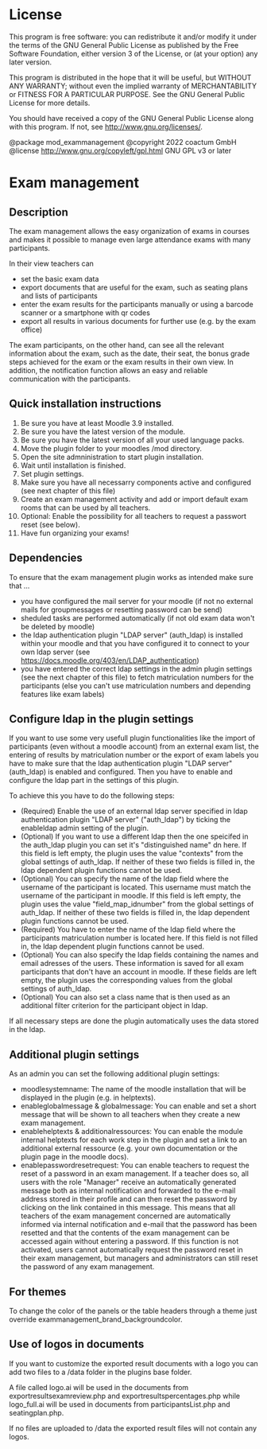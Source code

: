 # License #

This program is free software: you can redistribute it and/or modify it under
the terms of the GNU General Public License as published by the Free Software
Foundation, either version 3 of the License, or (at your option) any later
version.

This program is distributed in the hope that it will be useful, but WITHOUT ANY
WARRANTY; without even the implied warranty of MERCHANTABILITY or FITNESS FOR A
PARTICULAR PURPOSE.  See the GNU General Public License for more details.

You should have received a copy of the GNU General Public License along with
this program.  If not, see <http://www.gnu.org/licenses/>.

@package     mod_exammanagement
@copyright   2022 coactum GmbH
@license     http://www.gnu.org/copyleft/gpl.html GNU GPL v3 or later

# Exam management #

## Description ##

The exam management allows the easy organization of exams in courses and makes it possible to manage even large attendance exams with many participants.

In their view teachers can

- set the basic exam data
- export documents that are useful for the exam, such as seating plans and lists of participants
- enter the exam results for the participants manually or using a barcode scanner or a smartphone with qr codes
- export all results in various documents for further use (e.g. by the exam office)

The exam participants, on the other hand, can see all the relevant information about the exam, such as the date, their seat, the bonus grade steps achieved for the exam or the exam results in their own view. In addition, the notification function allows an easy and reliable communication with the participants.

## Quick installation instructions ##

1) Be sure you have at least Moodle 3.9 installed.
2) Be sure you have the latest version of the module.
3) Be sure you have the latest version of all your used language packs.
4) Move the plugin folder to your moodles /mod directory.
5) Open the site admninistration to start plugin installation.
6) Wait until installation is finished.
7) Set plugin settings.
8) Make sure you have all necessarry components active and configured (see next chapter of this file)
9) Create an exam management activity and add or import default exam rooms that can be used by all teachers.
10) Optional: Enable the possibility for all teachers to request a passwort reset (see below).
11) Have fun organizing your exams!

## Dependencies ##

To ensure that the exam management plugin works as intended make sure that ...

- you have configured the mail server for your moodle (if not no external mails for groupmessages or resetting password can be send)
- sheduled tasks are performed automatically (if not old exam data won't be deleted by moodle)
- the ldap authentication plugin "LDAP server" (auth_ldap) is installed within your moodle and that you have configured it to connect to your own ldap server (see https://docs.moodle.org/403/en/LDAP_authentication)
- you have entered the correct ldap settings in the admin plugin settings (see the next chapter of this file) to fetch matriculation numbers for the participants (else you can't use matriculation numbers and depending features like exam labels)

## Configure ldap in the plugin settings ##

If you want to use some very usefull plugin functionalities like the import of participants (even without a moodle account) from an external exam list, the entering of results by matriculation number or the export of exam labels you have to make sure that the ldap authentication plugin "LDAP server" (auth_ldap) is enabled and configured. Then you have to enable and configure the ldap part in the settings of this plugin.

To achieve this you have to do the following steps:
- (Required) Enable the use of an external ldap server specified in ldap authentication plugin "LDAP server" ("auth_ldap") by ticking the enableldap admin setting of the plugin.
- (Optional) If you want to use a different ldap then the one speicifed in the auth_ldap plugin you can set it's "distinguished name" dn here. If this field is left empty, the plugin uses the value "contexts" from the global settings of auth_ldap. If neither of these two fields is filled in, the ldap dependent plugin functions cannot be used.
- (Optional) You can specify the name of the ldap field where the username of the participant is located. This username must match the username of the participant in moodle. If this field is left empty, the plugin uses the value "field_map_idnumber" from the global settings of auth_ldap. If neither of these two fields is filled in, the ldap dependent plugin functions cannot be used.
- (Required) You have to enter the name of the ldap field where the participants matriculation number is located here. If this field is not filled in, the ldap dependent plugin functions cannot be used.
- (Optional) You can also specify the ldap fields containing the names and email adresses of the users. These information is saved for all exam participants that don't have an account in moodle. If these fields are left empty, the plugin uses the corresponding values from the global settings of auth_ldap.
- (Optional) You can also set a class name that is then used as an additional filter criterion for the participant object in ldap.

If all necessary steps are done the plugin automatically uses the data stored in the ldap.

## Additional plugin settings

As an admin you can set the following additional plugin settings:

- moodlesystemname: The name of the moodle installation that will be displayed in the plugin (e.g. in helptexts).
- enableglobalmessage & globalmessage: You can enable and set a short message that will be shown to all teachers when they create a new exam management.
- enablehelptexts & additionalressources: You can enable the module internal helptexts for each work step in the plugin and set a link to an additional external ressource (e.g. your own documentation or the plugin page in the moodle docs).
- enablepasswordresetrequest: You can enable teachers to request the reset of a password in an exam management. If a teacher does so, all users with the role "Manager" receive an automatically generated message both as internal notification and forwarded to the e-mail address stored in their profile and can then reset the password by clicking on the link contained in this message. This means that all teachers of the exam management concerned are automatically informed via internal notification and e-mail that the password has been resetted and that the contents of the exam management can be accessed again without entering a password. If this function is not activated, users cannot automatically request the password reset in their exam management, but managers and administrators can still reset the password of any exam management.

## For themes ##

To change the color of the panels or the table headers through a theme just override exammanagement_brand_backgroundcolor.

## Use of logos in documents ##

If you want to customize the exported result documents with a logo you can add two files to a /data folder in the plugins base folder.

A file called logo.ai will be used in the documents from exportresultsexamreview.php and exportresultspercentages.php while logo_full.ai will be used in documents from participantsList.php and seatingplan.php.

If no files are uploaded to /data the exported result files will not contain any logos.